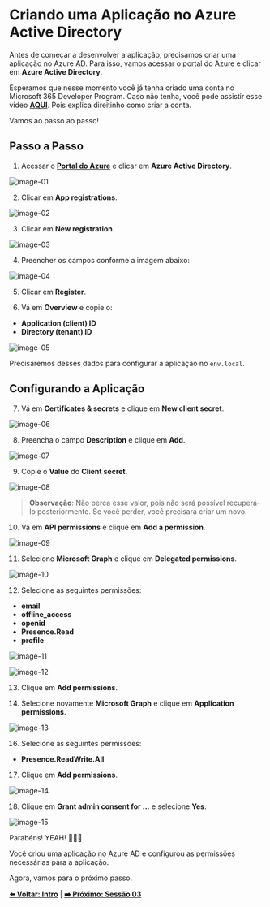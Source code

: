 # Criando uma Aplicação no Azure Active Directory

Antes de começar a desenvolver a aplicação, precisamos criar uma aplicação no Azure AD. Para isso, vamos acessar o portal do Azure e clicar em **Azure Active Directory**.

Esperamos que nesse momento você já tenha criado uma conta no Microsoft 365 Developer Program. Caso não tenha, você pode assistir esse vídeo **[AQUI](https://www.youtube.com/watch?v=JvWLgirC8xs)**. Pois explica direitinho como criar a conta.

Vamos ao passo ao passo!

## Passo a Passo

1. Acessar o **[Portal do Azure](https://portal.azure.com/)** e clicar em **Azure Active Directory**.

![image-01](./../../workshop-images/images-demo-01/image-01.png)

2. Clicar em **App registrations**.

![image-02](./../../workshop-images/images-demo-01/image-02.png)

3. Clicar em **New registration**.

![image-03](./../../workshop-images/images-demo-01/image-03.png)

4. Preencher os campos conforme a imagem abaixo:

![image-04](./../../workshop-images/images-demo-01/image-04.png)

5. Clicar em **Register**.

6. Vá em **Overview** e copie o:
   
- **Application (client) ID**
- **Directory (tenant) ID**

![image-05](./../../workshop-images/images-demo-01/image-05.png)

Precisaremos desses dados para configurar a aplicação no `env.local`.

## Configurando a Aplicação

7. Vá em **Certificates & secrets** e clique em **New client secret**.

![image-06](./../../workshop-images/images-demo-01/image-06.png)

8. Preencha o campo **Description** e clique em **Add**.

![image-07](./../../workshop-images/images-demo-01/image-07.png)

9. Copie o **Value** do **Client secret**.

![image-08](./../../workshop-images/images-demo-01/image-08.png)

> **Observação**: Não perca esse valor, pois não será possível recuperá-lo posteriormente. Se você perder, você precisará criar um novo.

10. Vá em **API permissions** e clique em **Add a permission**.

![image-09](./../../workshop-images/images-demo-01/image-09.png)

11. Selecione **Microsoft Graph** e clique em **Delegated permissions**.

![image-10](https://github.com/glaucia86/msgraph-nextjs-workshops/blob/main/workshops/workshop-images/images-demo-01/image-10.PNG)

12.  Selecione as seguintes permissões:

- **email**
- **offline_access**
- **openid**
- **Presence.Read**
- **profile**

![image-11](./../../workshop-images/images-demo-01/image-11.png)

![image-12](./../../workshop-images/images-demo-01/image-12.png)

13. Clique em **Add permissions**.

14. Selecione novamente **Microsoft Graph** e clique em **Application permissions**.

![image-13](./../../workshop-images/images-demo-01/image-13.png)

16. Selecione as seguintes permissões:

- **Presence.ReadWrite.All**

17. Clique em **Add permissions**.

![image-14](./../../workshop-images/images-demo-01/image-14.png)

18. Clique em **Grant admin consent for ...** e selecione **Yes**.

![image-15](./../../workshop-images/images-demo-01/image-15.png)

Parabéns! YEAH! 🎉🎉🎉

Você criou uma aplicação no Azure AD e configurou as permissões necessárias para a aplicação.

Agora, vamos para o próximo passo.


**[⬅️ Voltar: Intro](./01-intro.md)**
| **[➡️ Próximo: Sessão 03](./03-session.md)**
